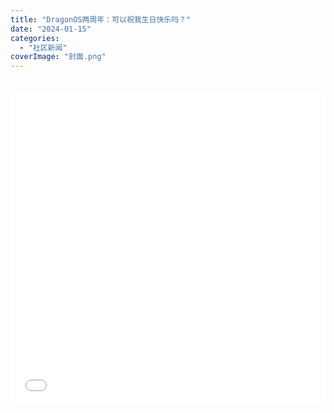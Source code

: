 ```yaml
---
title: "DragonOS两周年：可以祝我生日快乐吗？"
date: "2024-01-15"
categories: 
  - "社区新闻"
coverImage: "封面.png"
---
```


<iframe style="width: 100%; height: 500px; max-width: 100%；align:center; padding:20px 0;" src="//player.bilibili.com/player.html?aid=326356565&amp;bvid=BV1Sw411J7vw&amp;cid=1406358065&amp;p=1" scrolling="no" border="0" frameborder="no" framespacing="0" allowfullscreen="true"></iframe>
